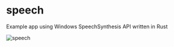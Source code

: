 # speech
Example app using Windows SpeechSynthesis API written in Rust

![speech](https://github.com/user-attachments/assets/db98ce54-35f9-470c-a342-b546afd0091e)
